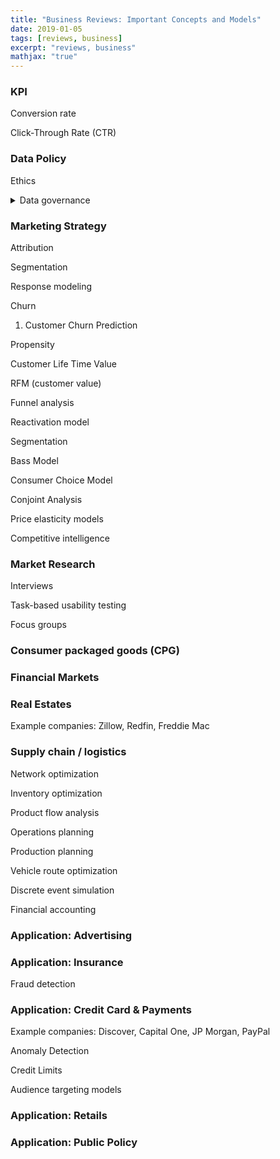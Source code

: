 ```yaml
---
title: "Business Reviews: Important Concepts and Models"
date: 2019-01-05
tags: [reviews, business]
excerpt: "reviews, business"
mathjax: "true"
---
```


### KPI

Conversion rate 

Click-Through Rate (CTR)

### Data Policy

Ethics

<details>
<summary>Data governance</summary>

* Capability that enables an organization to ensure that high data quality exists throughout the complete lifecycle of the data
  
* Focus areas of data governance include availability, usability, consistency, data integrity and data security 
  
[Wikipedia](https://en.wikipedia.org/wiki/Data_governance)


<br>

</details>




### Marketing Strategy

Attribution

Segmentation

Response modeling

Churn

1. Customer Churn Prediction

Propensity

Customer Life Time Value

RFM (customer value)

Funnel analysis

Reactivation model

Segmentation

Bass Model

Consumer Choice Model

Conjoint Analysis

Price elasticity models

Competitive intelligence

### Market Research

Interviews

Task-based usability testing

Focus groups


### Consumer packaged goods (CPG)

### Financial Markets

### Real Estates

Example companies: Zillow, Redfin, Freddie Mac

### Supply chain / logistics

Network optimization 

Inventory optimization

Product flow analysis

Operations planning

Production planning

Vehicle route optimization 

Discrete event simulation 

Financial accounting

### Application: Advertising

### Application: Insurance

Fraud detection

### Application: Credit Card & Payments

Example companies: Discover, Capital One, JP Morgan, PayPal

Anomaly Detection

Credit Limits

Audience targeting models 

### Application: Retails

### Application: Public Policy
